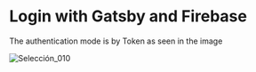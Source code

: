 # Login with Gatsby and Firebase

The authentication mode is by Token as seen in the image

![Selección_010](https://user-images.githubusercontent.com/56442951/112128141-6806e580-8bc6-11eb-9113-a7be0c499ea4.png)
